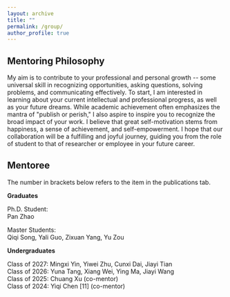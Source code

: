 ```yaml
---
layout: archive
title: ""
permalink: /group/
author_profile: true
---
```


Mentoring Philosophy
-
My aim is to contribute to your professional and personal growth -- some universal skill in recognizing opportunities, asking questions, solving problems, and communicating effectively. To start, I am interested in learning about your current intellectual and professional progress, as well as your future dreams. While academic achievement often emphasizes the mantra of "publish or perish," I also aspire to inspire you to recognize the broad impact of your work. I believe that great self-motivation stems from happiness, a sense of achievement, and self-empowerment. I hope that our collaboration will be a fulfilling and joyful journey, guiding you from the role of student to that of researcher or employee in your future career.

Mentoree
-
The number in brackets below refers to the item in the publications tab.

**Graduates**

Ph.D. Student:\
Pan Zhao

Master Students:\
Qiqi Song, Yali Guo, Zixuan Yang, Yu Zou

**Undergraduates**

Class of 2027: Mingxi Yin, Yiwei Zhu, Cunxi Dai, Jiayi Tian\
Class of 2026: Yuna Tang, Xiang Wei, Ying Ma, Jiayi Wang\
Class of 2025: Chuang Xu (co-mentor)\
Class of 2024: Yiqi Chen [11] (co-mentor)


